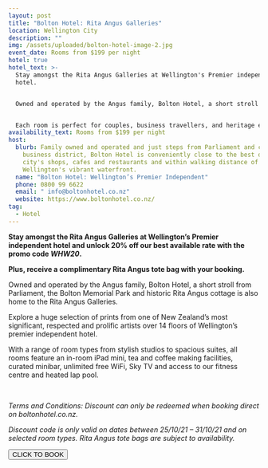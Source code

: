 ```yaml
---
layout: post
title: "Bolton Hotel: Rita Angus Galleries"
location: Wellington City
description: ""
img: /assets/uploaded/bolton-hotel-image-2.jpg
event_date: Rooms from $199 per night
hotel: true
hotel_text: >-
  Stay amongst the Rita Angus Galleries at Wellington's Premier independent
  hotel.  


  Owned and operated by the Angus family, Bolton Hotel, a short stroll from Parliament, the Bolton Memorial Park and historic Rita Angus cottage is also home to the Rita Angus Galleries.


  Each room is perfect for couples, business travellers, and heritage explorers.
availability_text: Rooms from $199 per night
host:
  blurb: Family owned and operated and just steps from Parliament and central
    business district, Bolton Hotel is conveniently close to the best of the
    city's shops, cafes and restaurants and within walking distance of
    Wellington's vibrant waterfront.
  name: "Bolton Hotel: Wellington’s Premier Independent"
  phone: 0800 99 6622
  email: " info@boltonhotel.co.nz"
  website: https://www.boltonhotel.co.nz/
tag:
  - Hotel
---
```

**Stay amongst the Rita Angus Galleries at Wellington’s Premier independent hotel and unlock 20% off our best available rate with the promo code *WHW20*.** 

**Plus, receive a complimentary Rita Angus tote bag with your booking.**

Owned and operated by the Angus family, Bolton Hotel, a short stroll from Parliament, the Bolton Memorial Park and historic Rita Angus cottage is also home to the Rita Angus Galleries. 

Explore a huge selection of prints from one of New Zealand’s most significant, respected and prolific artists over 14 floors of Wellington’s premier independent hotel. 

With a range of room types from stylish studios to spacious suites, all rooms feature an in-room iPad mini, tea and coffee making facilities, curated minibar, unlimited free WiFi, Sky TV and access to our fitness centre and heated lap pool.

<br>

*Terms and Conditions: Discount can only be redeemed when booking direct on boltonhotel.co.nz.*

*Discount code is only valid on dates between 25/10/21 – 31/10/21 and on selected room types. Rita Angus tote bags are subject to availability.*


[<button class="button">CLICK TO BOOK</button>](https://www.boltonhotel.co.nz/wellington-heritage-week)